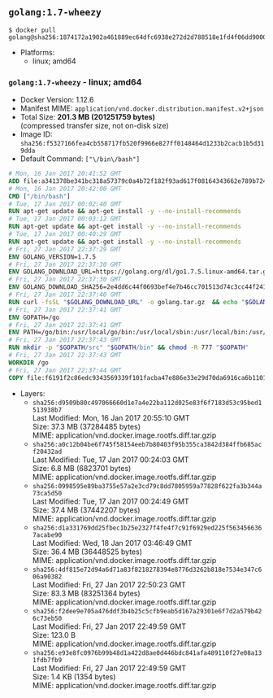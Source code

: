 ## `golang:1.7-wheezy`

```console
$ docker pull golang@sha256:1874172a1902a461889ec64dfc6938e272d2d788518e1fd4f06dd9000e23cf68
```

-	Platforms:
	-	linux; amd64

### `golang:1.7-wheezy` - linux; amd64

-	Docker Version: 1.12.6
-	Manifest MIME: `application/vnd.docker.distribution.manifest.v2+json`
-	Total Size: **201.3 MB (201251759 bytes)**  
	(compressed transfer size, not on-disk size)
-	Image ID: `sha256:f5327166fea4cb558717fb520f9966e827ff0148464d1233b2cacb1b5d319dda`
-	Default Command: `["\/bin\/bash"]`

```dockerfile
# Mon, 16 Jan 2017 20:41:52 GMT
ADD file:a341378be341bc318a57379c0a4b72f182f93ad617f08164343662e789b7244b in / 
# Mon, 16 Jan 2017 20:42:00 GMT
CMD ["/bin/bash"]
# Tue, 17 Jan 2017 00:02:40 GMT
RUN apt-get update && apt-get install -y --no-install-recommends 		ca-certificates 		curl 		wget 	&& rm -rf /var/lib/apt/lists/*
# Tue, 17 Jan 2017 00:03:12 GMT
RUN apt-get update && apt-get install -y --no-install-recommends 		bzr 		git 		mercurial 		openssh-client 		subversion 				procps 	&& rm -rf /var/lib/apt/lists/*
# Tue, 17 Jan 2017 00:40:29 GMT
RUN apt-get update && apt-get install -y --no-install-recommends 		g++ 		gcc 		libc6-dev 		make 		pkg-config 	&& rm -rf /var/lib/apt/lists/*
# Fri, 27 Jan 2017 22:37:29 GMT
ENV GOLANG_VERSION=1.7.5
# Fri, 27 Jan 2017 22:37:30 GMT
ENV GOLANG_DOWNLOAD_URL=https://golang.org/dl/go1.7.5.linux-amd64.tar.gz
# Fri, 27 Jan 2017 22:37:30 GMT
ENV GOLANG_DOWNLOAD_SHA256=2e4dd6c44f0693bef4e7b46cc701513d74c3cc44f2419bf519d7868b12931ac3
# Fri, 27 Jan 2017 22:37:40 GMT
RUN curl -fsSL "$GOLANG_DOWNLOAD_URL" -o golang.tar.gz 	&& echo "$GOLANG_DOWNLOAD_SHA256  golang.tar.gz" | sha256sum -c - 	&& tar -C /usr/local -xzf golang.tar.gz 	&& rm golang.tar.gz
# Fri, 27 Jan 2017 22:37:41 GMT
ENV GOPATH=/go
# Fri, 27 Jan 2017 22:37:41 GMT
ENV PATH=/go/bin:/usr/local/go/bin:/usr/local/sbin:/usr/local/bin:/usr/sbin:/usr/bin:/sbin:/bin
# Fri, 27 Jan 2017 22:37:43 GMT
RUN mkdir -p "$GOPATH/src" "$GOPATH/bin" && chmod -R 777 "$GOPATH"
# Fri, 27 Jan 2017 22:37:43 GMT
WORKDIR /go
# Fri, 27 Jan 2017 22:37:44 GMT
COPY file:f6191f2c86edc9343569339f101facba47e886e33e29d70da6916ca6b1101a53 in /usr/local/bin/ 
```

-	Layers:
	-	`sha256:d9509b80c497066660d1e7a4e22ba112d025e83f6f7183d53c95bed1513938b7`  
		Last Modified: Mon, 16 Jan 2017 20:55:10 GMT  
		Size: 37.3 MB (37284485 bytes)  
		MIME: application/vnd.docker.image.rootfs.diff.tar.gzip
	-	`sha256:a0c12b04be6f745f58154eeb7b80403f95b355ca3842d384ffb685acf20432ad`  
		Last Modified: Tue, 17 Jan 2017 00:24:03 GMT  
		Size: 6.8 MB (6823701 bytes)  
		MIME: application/vnd.docker.image.rootfs.diff.tar.gzip
	-	`sha256:0998595e89ba3755e57a2e3cd79c8dd7805959a77828f622fa3b344a73ca5d50`  
		Last Modified: Tue, 17 Jan 2017 00:24:49 GMT  
		Size: 37.4 MB (37442207 bytes)  
		MIME: application/vnd.docker.image.rootfs.diff.tar.gzip
	-	`sha256:d1a331769dd25fbec1b25e2327f4fe4f7c91f6929ed225f5634566367acabe90`  
		Last Modified: Wed, 18 Jan 2017 03:46:49 GMT  
		Size: 36.4 MB (36448525 bytes)  
		MIME: application/vnd.docker.image.rootfs.diff.tar.gzip
	-	`sha256:4df815e72d94a6d71a83f8218278394e8776d3262b818e7534e347c606a90382`  
		Last Modified: Fri, 27 Jan 2017 22:50:23 GMT  
		Size: 83.3 MB (83251364 bytes)  
		MIME: application/vnd.docker.image.rootfs.diff.tar.gzip
	-	`sha256:f2dee9e705a476ddf3b4b25c5cfb9eab5d167a29301e6f7d2a579b426c73eb50`  
		Last Modified: Fri, 27 Jan 2017 22:49:59 GMT  
		Size: 123.0 B  
		MIME: application/vnd.docker.image.rootfs.diff.tar.gzip
	-	`sha256:e93e8fc0976b99b48d1a422d8ae0d446bdc841afa489110f27e08a131fdb7fb9`  
		Last Modified: Fri, 27 Jan 2017 22:49:59 GMT  
		Size: 1.4 KB (1354 bytes)  
		MIME: application/vnd.docker.image.rootfs.diff.tar.gzip
